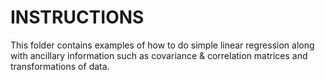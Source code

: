 # INSTRUCTIONS

This folder contains examples of how to do simple linear regression along with ancillary information such as covariance & correlation matrices and transformations of data.